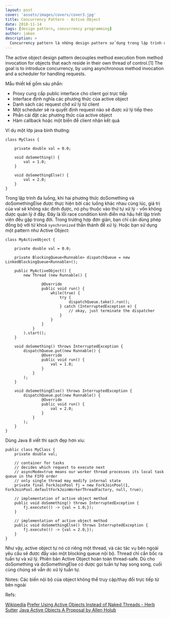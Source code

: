 ```yaml
---
layout: post
cover: 'assets/images/covers/cover3.jpg'
title: Concurrency Pattern - Active Object
date: 2018-11-14
tags: [design pattern, concurrency programming]
author: jaken
description: >
  Concurrency pattern là những design pattern sử dụng trong lập trình đa luồng.
---
```


The active object design pattern decouples method execution from method invocation for objects that each reside in their own thread of control.[1] The goal is to introduce concurrency, by using asynchronous method invocation and a scheduler for handling requests.

Mẫu thiết kế gồm sáu phần:

- Proxy cung cấp public interface cho client gọi trực tiếp 
- Interface định nghĩa các phương thức của active object
- Danh sách các request chờ xử lý từ client
- Một scheduler sẽ ra quyết định request nào sẽ được xử lý tiếp theo
- Phần cài đặt các phương thức của active object
- Hàm callback hoặc một biến để client nhận kết quả

Ví dụ một lớp java bình thường:
```
class MyClass {

    private double val = 0.0;
    
    void doSomething() {
        val = 1.0;
    }

    void doSomethingElse() {
        val = 2.0;
    }
}
```

Trong lập trình đa luồng, khi hai phương thức doSomething và doSomethingElse được thực hiện bởi các luồng khác nhau cùng lúc, giá trị của val sẽ không xác định được, nó phụ thuộc vào thứ tự xử lý - vốn không được quản lý ở đây. Đây là lỗi race condition kinh điển mà hầu hết lập trình viên đều gặp trong đời. Trong trường hợp đơn giản, bạn chỉ cần dùng phép đồng bộ với từ khoá `synchronized` thần thánh để xử lý. Hoặc bạn sử dụng một pattern như Active Object:
```
class MyActiveObject {

    private double val = 0.0;

    private BlockingQueue<Runnable> dispatchQueue = new LinkedBlockingQueue<Runnable>();

    public MyActiveObject() {
        new Thread (new Runnable() {
                    
                @Override
                public void run() {
                    while(true) {
                        try {
                            dispatchQueue.take().run();
                        } catch (InterruptedException e) {   
                            // okay, just terminate the dispatcher
                        }
                    }
                }
            }
        ).start();
    }

    void doSomething() throws InterruptedException {
        dispatchQueue.put(new Runnable() {
                @Override
                public void run() { 
                    val = 1.0; 
                }
            }
        );
    }

    void doSomethingElse() throws InterruptedException {
        dispatchQueue.put(new Runnable() {
                @Override
                public void run() { 
                    val = 2.0; 
                }
            }
        );
    }
}
```

Dùng Java 8 viết thì sạch đẹp hơn xíu:

```
public class MyClass {
    private double val; 
    
    // container for tasks
    // decides which request to execute next 
    // asyncMode=true means our worker thread processes its local task queue in the FIFO order 
    // only single thread may modify internal state
    private final ForkJoinPool fj = new ForkJoinPool(1, ForkJoinPool.defaultForkJoinWorkerThreadFactory, null, true);
    
    // implementation of active object method
    public void doSomething() throws InterruptedException {
        fj.execute(() -> {val = 1.0;});
    }
 
    // implementation of active object method
    public void doSomethingElse() throws InterruptedException {
        fj.execute(() -> {val = 2.0;});
    }
}
```

Như vậy, active object tự nó có riêng một thread, và các tác vụ bên ngoài yêu cầu sẽ được đẩy vào một blocking queue nội bộ. Thread chỉ cần bốc ra tuần tự và xử lý. Phiên bản Active Object hoàn toàn thread-safe. Dù cho doSomething và doSomethingElse có được gọi tuần tự hay song song, cuối cùng chúng sẽ vẫn dc xử lý tuần tự.

Notes:
    Các biến nội bộ của object không thể truy cập/thay đổi trực tiếp từ bên ngoài
    

Refs:

[Wikipedia](https://en.wikipedia.org/wiki/Active_object)
[Prefer Using Active Objects Instead of Naked Threads - Herb Sutter](http://www.drdobbs.com/parallel/prefer-using-active-objects-instead-of-n/225700095)
[Java Active Objects A Proposal by Allen Holub](https://pragprog.com/magazines/2013-05/java-active-objects)